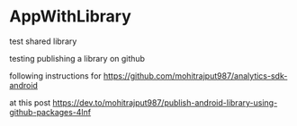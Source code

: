 # AppWithLibrary
test shared library

testing publishing a library on github

following instructions for https://github.com/mohitrajput987/analytics-sdk-android

at this post https://dev.to/mohitrajput987/publish-android-library-using-github-packages-4lnf
